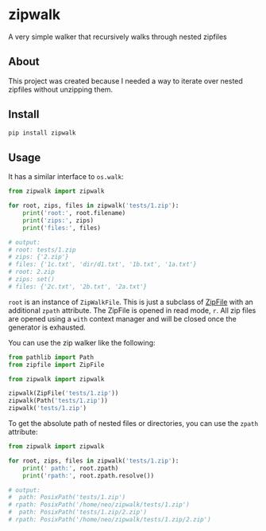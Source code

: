 # zipwalk

A very simple walker that recursively walks through nested zipfiles

## About

This project was created because I needed a way to iterate over nested zipfiles
without unzipping them.

## Install

```sh
pip install zipwalk
```

## Usage

It has a similar interface to `os.walk`:

```py
from zipwalk import zipwalk

for root, zips, files in zipwalk('tests/1.zip'):
    print('root:', root.filename)
    print('zips:', zips)
    print('files:', files)

# output:
# root: tests/1.zip
# zips: {'2.zip'}
# files: {'1c.txt', 'dir/d1.txt', '1b.txt', '1a.txt'}
# root: 2.zip
# zips: set()
# files: {'2c.txt', '2b.txt', '2a.txt'}
```

`root` is an instance of `ZipWalkFile`. This is just a subclass of [ZipFile][1] with an additional `zpath` attribute. The ZipFile is opened in read mode, `r`. All zip files are
opened using a `with` context manager and will be closed once the generator is
exhausted.

You can use the zip walker like the following:

```py
from pathlib import Path
from zipfile import ZipFile

from zipwalk import zipwalk

zipwalk(ZipFile('tests/1.zip'))
zipwalk(Path('tests/1.zip'))
zipwalk('tests/1.zip')
```

To get the absolute path of nested files or directories, you can use the `zpath` attribute:

```py
from zipwalk import zipwalk

for root, zips, files in zipwalk('tests/1.zip'):
    print(' path:', root.zpath)
    print('rpath:', root.zpath.resolve())

# output:
#  path: PosixPath('tests/1.zip')
# rpath: PosixPath('/home/neo/zipwalk/tests/1.zip')
#  path: PosixPath('tests/1.zip/2.zip')
# rpath: PosixPath('/home/neo/zipwalk/tests/1.zip/2.zip')
```

[1]: https://docs.python.org/3/library/zipfile.html
